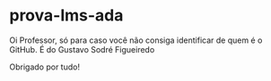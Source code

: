 # prova-lms-ada
Oi Professor, só para caso você não consiga identificar de quem é o GitHub.
É do Gustavo Sodré Figueiredo

Obrigado por tudo!
